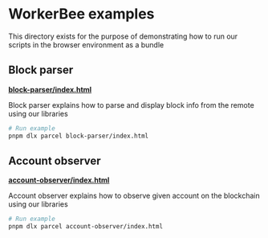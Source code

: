 # WorkerBee examples

This directory exists for the purpose of demonstrating how to run our scripts in the browser environment as a bundle

## Block parser

**[block-parser/index.html](block-parser/index.html)**

Block parser explains how to parse and display block info from the remote using our libraries

```bash
# Run example
pnpm dlx parcel block-parser/index.html
```

## Account observer

**[account-observer/index.html](account-observer/index.html)**

Account observer explains how to observe given account on the blockchain using our libraries

```bash
# Run example
pnpm dlx parcel account-observer/index.html
```
